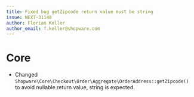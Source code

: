 ```yaml
---
title: Fixed bug getZipcode return value must be string
issue: NEXT-31148
author: Florian Keller
author_email: f.keller@shopware.com
---
```

# Core
* Changed `Shopware\Core\Checkout\Order\Aggregate\OrderAddress::getZipcode()` to avoid nullable return value, string is expected.

